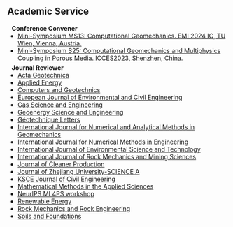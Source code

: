 ## Academic Service

<h4 style="margin:0 10px 0;">Conference Convener</h4>

<ul style="margin:0 0 5px;">
  <li><a href="https://www.emi2024ic.com/programme/mini-symposia/"><autocolor>Mini-Symposium MS13: Computational Geomechanics. EMI 2024 IC, TU Wien, Vienna, Austria.</autocolor></a></li>
  <li><a href="http://2023.iccesconf.org/symposia/index.htm"><autocolor>Mini-Symposium S25: Computational Geomechanics and Multiphysics Coupling in Porous Media. ICCES2023, Shenzhen, China.</autocolor></a></li>
</ul>

<h4 style="margin:0 10px 0;">Journal Reviewer</h4>

<ul style="margin:0 0 20px;">
  <li><a href="https://www.springer.com/journal/11440"><autocolor>Acta Geotechnica</autocolor></a></li>
  <li><a href="https://www.sciencedirect.com/journal/applied-energy"><autocolor>Applied Energy</autocolor></a></li>
  <li><a href="https://www.sciencedirect.com/journal/computers-and-geotechnics"><autocolor>Computers and Geotechnics</autocolor></a></li>
  <li><a href="https://www.tandfonline.com/journals/tece20"><autocolor>European Journal of Environmental and Civil Engineering</autocolor></a></li>
  <li><a href="https://www.sciencedirect.com/journal/gas-science-and-engineering"><autocolor>Gas Science and Engineering</autocolor></a></li>
  <li><a href="https://www.sciencedirect.com/journal/geoenergy-science-and-engineering"><autocolor>Geoenergy Science and Engineering</autocolor></a></li>
  <li><a href="https://www.icevirtuallibrary.com/toc/jgele/current"><autocolor>Géotechnique Letters</autocolor></a></li>
  <li><a href="https://onlinelibrary.wiley.com/journal/10969853"><autocolor>International Journal for Numerical and Analytical Methods in Geomechanics</autocolor></a></li>
  <li><a href="https://onlinelibrary.wiley.com/journal/10970207"><autocolor>International Journal for Numerical Methods in Engineering</autocolor></a></li>
  <li><a href="https://www.springer.com/journal/13762"><autocolor>International Journal of Environmental Science and Technology</autocolor></a></li>
  <li><a href="https://www.sciencedirect.com/journal/international-journal-of-rock-mechanics-and-mining-sciences"><autocolor>International Journal of Rock Mechanics and Mining Sciences</autocolor></a></li>
  <li><a href="https://www.sciencedirect.com/journal/journal-of-cleaner-production"><autocolor>Journal of Cleaner Production</autocolor></a></li>
  <li><a href="https://www.springer.com/journal/11582"><autocolor>Journal of Zhejiang University-SCIENCE A</autocolor></a></li>   
  <li><a href="https://www.springer.com/journal/12205"><autocolor>KSCE Journal of Civil Engineering</autocolor></a></li>
  <li><a href="https://onlinelibrary.wiley.com/journal/10991476"><autocolor>Mathematical Methods in the Applied Sciences</autocolor></a></li>  
  <li><a href="https://ml4physicalsciences.github.io"><autocolor>NeurIPS ML4PS workshop</autocolor></a></li>
  <li><a href="https://www.sciencedirect.com/journal/renewable-energy"><autocolor>Renewable Energy</autocolor></a></li>
  <li><a href="https://www.springer.com/journal/603"><autocolor>Rock Mechanics and Rock Engineering</autocolor></a></li>
  <li><a href="https://www.sciencedirect.com/journal/soils-and-foundations"><autocolor>Soils and Foundations</autocolor></a></li>
</ul>